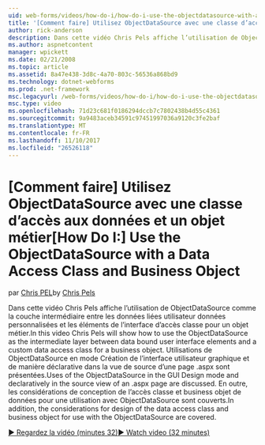 ```yaml
---
uid: web-forms/videos/how-do-i/how-do-i-use-the-objectdatasource-with-a-data-access-class-and-business-object
title: '[Comment faire] Utilisez ObjectDataSource avec une classe d’accès aux données et un objet métier | Documents Microsoft'
author: rick-anderson
description: Dans cette vidéo Chris Pels affiche l’utilisation de ObjectDataSource comme une couche intermédiaire entre les éléments d’interface utilisateur liée aux données et des données personnalisées compte...
ms.author: aspnetcontent
manager: wpickett
ms.date: 02/21/2008
ms.topic: article
ms.assetid: 8a47e438-3d8c-4a70-803c-56536a868bd9
ms.technology: dotnet-webforms
ms.prod: .net-framework
msc.legacyurl: /web-forms/videos/how-do-i/how-do-i-use-the-objectdatasource-with-a-data-access-class-and-business-object
msc.type: video
ms.openlocfilehash: 71d23c681f0186294dccb7c7802438b4d55c4361
ms.sourcegitcommit: 9a9483aceb34591c97451997036a9120c3fe2baf
ms.translationtype: MT
ms.contentlocale: fr-FR
ms.lasthandoff: 11/10/2017
ms.locfileid: "26526118"
---
```

<a name="how-do-i-use-the-objectdatasource-with-a-data-access-class-and-business-object"></a><span data-ttu-id="2a49c-103">[Comment faire] Utilisez ObjectDataSource avec une classe d’accès aux données et un objet métier</span><span class="sxs-lookup"><span data-stu-id="2a49c-103">[How Do I:] Use the ObjectDataSource with a Data Access Class and Business Object</span></span>
====================
<span data-ttu-id="2a49c-104">par [Chris PEL](https://twitter.com/chrispels)</span><span class="sxs-lookup"><span data-stu-id="2a49c-104">by [Chris Pels](https://twitter.com/chrispels)</span></span>

<span data-ttu-id="2a49c-105">Dans cette vidéo Chris Pels affiche l’utilisation de ObjectDataSource comme la couche intermédiaire entre les données liées utilisateur données personnalisées et les éléments de l’interface d’accès classe pour un objet métier.</span><span class="sxs-lookup"><span data-stu-id="2a49c-105">In this video Chris Pels will show how to use the ObjectDataSource as the intermediate layer between data bound user interface elements and a custom data access class for a business object.</span></span> <span data-ttu-id="2a49c-106">Utilisations de ObjectDataSource en mode Création de l’interface utilisateur graphique et de manière déclarative dans la vue de source d’une page .aspx sont présentées.</span><span class="sxs-lookup"><span data-stu-id="2a49c-106">Uses of the ObjectDataSource in the GUI Design mode and declaratively in the source view of an .aspx page are discussed.</span></span> <span data-ttu-id="2a49c-107">En outre, les considérations de conception de l’accès classe et business objet de données pour une utilisation avec ObjectDataSource sont couverts.</span><span class="sxs-lookup"><span data-stu-id="2a49c-107">In addition, the considerations for design of the data access class and business object for use with the ObjectDataSource are covered.</span></span>

[<span data-ttu-id="2a49c-108">&#9654; Regardez la vidéo (minutes 32)</span><span class="sxs-lookup"><span data-stu-id="2a49c-108">&#9654; Watch video (32 minutes)</span></span>](https://channel9.msdn.com/Blogs/ASP-NET-Site-Videos/how-do-i-use-the-objectdatasource-with-a-data-access-class-and-business-object)
